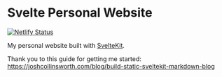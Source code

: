 # Svelte Personal Website

[![Netlify Status](https://api.netlify.com/api/v1/badges/4e4f3a92-79b3-4d0a-b4fb-3492b06b4ad6/deploy-status)](https://app.netlify.com/sites/incandescent-lollipop-36e4d1/deploys)

My personal website built with [SvelteKit](https://kit.svelte.dev/).

Thank you to this guide for getting me started: https://joshcollinsworth.com/blog/build-static-sveltekit-markdown-blog